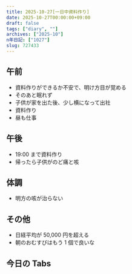 ```yaml
---
title: 2025-10-27[一日中資料作り]
date: 2025-10-27T00:00:00+09:00
draft: false
tags: ["diary", ""]
archives: ["2025-10"]
n年日記: ["1027"]
slug: 727433
---
```


## 午前

- 資料作りができるか不安で、明け方目が覚める
- そのあと眠れず
- 子供が家を出た後、少し横になって出社
- 資料作り
- 昼も仕事

## 午後

- 19:00 まで資料作り
- 帰ったら子供がのど痛と咳

## 体調

- 明方の咳が治らない

## その他

- 日経平均が 50,000 円を超える
- 朝のおむすびはもう 1 個で良いな

## 今日の Tabs
